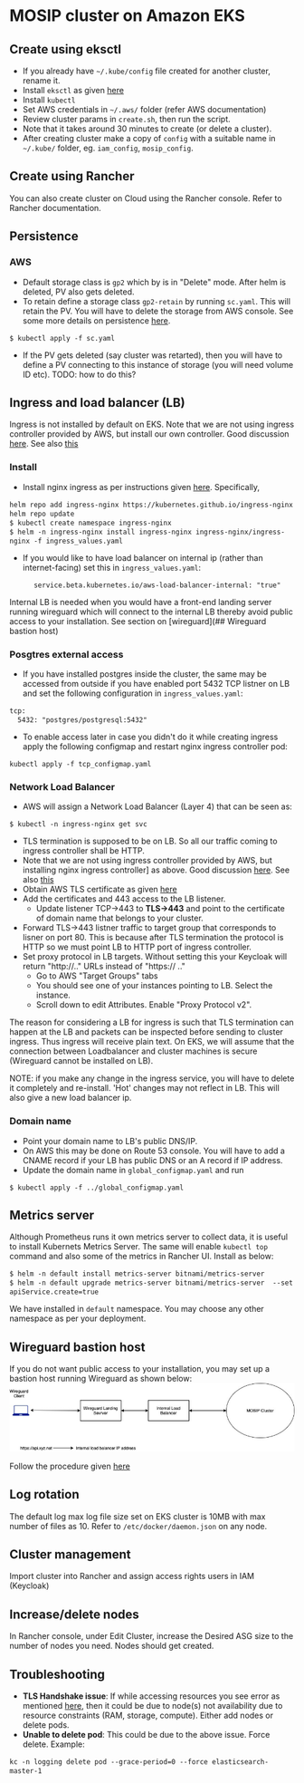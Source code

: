 # MOSIP cluster on Amazon EKS

## Create using eksctl
* If you already have `~/.kube/config` file created for another cluster, rename it.
* Install `eksctl` as given [here](https://docs.aws.amazon.com/eks/latest/userguide/eksctl.html)
* Install `kubectl`
* Set AWS credentials in `~/.aws/` folder (refer AWS documentation)
* Review cluster params in `create.sh`, then run the script.
* Note that it takes around 30 minutes to create (or delete a cluster).
* After creating cluster make a copy of `config` with a suitable name in `~/.kube/` folder, eg. `iam_config`, `mosip_config`.

## Create using Rancher
You can also create cluster on Cloud using the Rancher console.  Refer to Rancher documentation.

## Persistence
### AWS
* Default storage class is `gp2` which by is in "Delete" mode.  After helm is deleted, PV also gets deleted.  
* To retain define a storage class `gp2-retain` by running `sc.yaml`. This will retain the PV. You will have to delete the storage from AWS console.  See some more details on persistence [here](../../docs/persistence.md).
```
$ kubectl apply -f sc.yaml
```
* If the PV gets deleted (say cluster was retarted), then you will have to define a PV connecting to this instance of storage (you will need volume ID etc). TODO: how to do this?

## Ingress and load balancer (LB)
Ingress is not installed by default on EKS.  Note that we are not using ingress controller provided by AWS, but install our own controller.  Good discussion [here](https://itnext.io/kubernetes-ingress-controllers-how-to-choose-the-right-one-part-1-41d3554978d2). See also [this](https://blog.getambassador.io/configuring-kubernetes-ingress-on-aws-dont-make-these-mistakes-1a602e430e0a)  

### Install
* Install nginx ingress as per instructions given [here](https://kubernetes.github.io/ingress-nginx/deploy/#using-helm). Specifically, 
```
helm repo add ingress-nginx https://kubernetes.github.io/ingress-nginx
helm repo update
$ kubectl create namespace ingress-nginx
$ helm -n ingress-nginx install ingress-nginx ingress-nginx/ingress-nginx -f ingress_values.yaml
```
* If you would like to have load balancer on internal ip (rather than internet-facing) set this in `ingress_values.yaml`:
```
      service.beta.kubernetes.io/aws-load-balancer-internal: "true"
```
Internal LB is needed when you would have a front-end landing server running wireguard which will connect to the internal LB thereby avoid public access to your installation.  See section on [wireguard](## Wireguard bastion host)

### Posgtres external access
* If you have installed postgres inside the cluster, the same may be accessed from outside if you have enabled port 5432 TCP listner on LB and set the following configuration in `ingress_values.yaml`:
```
tcp: 
  5432: "postgres/postgresql:5432"
```
* To enable access later in case you didn't do it while creating ingress apply the following configmap and restart nginx ingress controller pod:
```
kubectl apply -f tcp_configmap.yaml
```

### Network Load Balancer
* AWS will assign a Network Load Balancer (Layer 4) that can be seen as:
```
$ kubectl -n ingress-nginx get svc
```
* TLS termination is supposed to be on LB.  So all our traffic coming to ingress controller shall be HTTP.
* Note that we are not using ingress controller provided by AWS, but installing nginx ingress controller] as above.  Good discussion [here](https://itnext.io/kubernetes-ingress-controllers-how-to-choose-the-right-one-part-1-41d3554978d2). See also [this](https://blog.getambassador.io/configuring-kubernetes-ingress-on-aws-dont-make-these-mistakes-1a602e430e0a)  
* Obtain AWS TLS certificate as given [here](https://docs.aws.amazon.com/acm/latest/userguide/dns-validation.html) 
* Add the certificates and 443 access to the LB listener.
  * Update listener TCP->443 to **TLS->443** and point to the certificate of domain name that belongs to your cluster.
* Forward TLS->443 listner traffic to target group that corresponds to lisner on port 80. This is because after TLS termination the protocol is HTTP so we must point LB to HTTP port of ingress controller.
* Set proxy protocol in LB targets. Without setting this your Keycloak will return "http://.." URLs instead of "https:// .."
  * Go to AWS "Target Groups" tabs
  * You should see one of your instances pointing to LB. Select the instance.
  * Scroll down to edit Attributes.  Enable "Proxy Protocol v2".

The reason for considering a LB for ingress is such that TLS termination can happen at the LB and packets can be inspected before sending to cluster ingress.  Thus ingress will receive plain text. On EKS, we will assume that the connection between Loadbalancer and cluster machines is secure (Wireguard cannot be installed on LB).

NOTE: if you make any change in the ingress service, you will have to delete it completely and re-install.  'Hot' changes may not reflect in LB. This will also give a new load balancer ip.

### Domain name
* Point your domain name to LB's public DNS/IP. 
* On AWS this may be done on Route 53 console.  You will have to add a CNAME record if your LB has public DNS or an A record if IP address.
* Update the domain name in `global_configmap.yaml` and run
```
$ kubectl apply -f ../global_configmap.yaml
```
## Metrics server
Although Prometheus runs it own metrics server to collect data, it is useful to install Kubernets Metrics Server.  The same will enable `kubectl top` command and also some of the metrics in Rancher UI. Install as below:
```
$ helm -n default install metrics-server bitnami/metrics-server 
$ helm -n default upgrade metrics-server bitnami/metrics-server  --set apiService.create=true
``` 
We have installed in `default` namespace.  You may choose any other namespace as per your deployment.

## Wireguard bastion host
If you do not want public access to your installation, you may set up a bastion host running Wireguard as shown below:
![](../../docs/images/wireguard_landing.jpg)

Follow the procedure given [here](../../docs/wireguard.md)

## Log rotation
The default log max log file size set on EKS cluster is 10MB with max number of files as 10.  Refer to `/etc/docker/daemon.json` on any node. 

## Cluster management
Import cluster into Rancher and assign access rights users in IAM (Keycloak)

## Increase/delete nodes
In Rancher console, under Edit Cluster, increase the Desired ASG size to the number of nodes you need.  Nodes should get created.  

## Troubleshooting
* **TLS Handshake issue**: If while accessing resources you see error as mentioned [here](https://stackoverflow.com/questions/51302515/kubernetes-net-http-tls-handshake-timeout-when-fetching-logs-baremetal), then it could be due to node(s) not availability due to resource constraints (RAM, storage, compute).  Either add nodes or delete pods.
* **Unable to delete pod**: This could be due to the above issue.  Force delete.  Example:
```
kc -n logging delete pod --grace-period=0 --force elasticsearch-master-1
```

